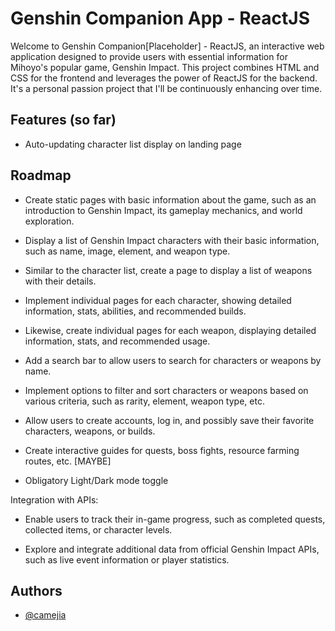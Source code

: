 
# Genshin Companion App - ReactJS

Welcome to Genshin Companion[Placeholder] - ReactJS, an interactive web application designed to provide users with essential information for Mihoyo's popular game, Genshin Impact. This project combines HTML and CSS for the frontend and leverages the power of ReactJS for the backend. It's a personal passion project that I'll be continuously enhancing over time.


## Features (so far)

- Auto-updating character list display on landing page


## Roadmap

- Create static pages with basic information about the game, such as an introduction to Genshin Impact, its gameplay mechanics, and world exploration.

- Display a list of Genshin Impact characters with their basic information, such as name, image, element, and weapon type.

- Similar to the character list, create a page to display a list of weapons with their details.

- Implement individual pages for each character, showing detailed information, stats, abilities, and recommended builds.

- Likewise, create individual pages for each weapon, displaying detailed information, stats, and recommended usage.

- Add a search bar to allow users to search for characters or weapons by name.

- Implement options to filter and sort characters or weapons based on various criteria, such as rarity, element, weapon type, etc.

- Allow users to create accounts, log in, and possibly save their favorite characters, weapons, or builds.

- Create interactive guides for quests, boss fights, resource farming routes, etc. [MAYBE]
- Obligatory Light/Dark mode toggle

Integration with APIs:
- Enable users to track their in-game progress, such as completed quests, collected items, or character levels.

- Explore and integrate additional data from official Genshin Impact APIs, such as live event information or player statistics.


## Authors

- [@camejia](https://github.com/HaizUber)



